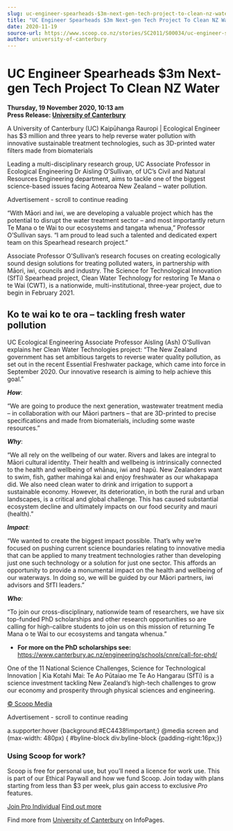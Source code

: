 ```yaml
---
slug: uc-engineer-spearheads-$3m-next-gen-tech-project-to-clean-nz-water
title: "UC Engineer Spearheads $3m Next-gen Tech Project To Clean NZ Water"
date: 2020-11-19
source-url: https://www.scoop.co.nz/stories/SC2011/S00034/uc-engineer-spearheads-3m-next-gen-tech-project-to-clean-nz-water.htm
author: university-of-canterbury
---
```

UC Engineer Spearheads $3m Next-gen Tech Project To Clean NZ Water
==================================================================

**Thursday, 19 November 2020, 10:13 am**  
**Press Release: [University of Canterbury](https://info.scoop.co.nz/University_of_Canterbury)**

A University of Canterbury (UC) Kaipūhanga Rauropi | Ecological Engineer has $3 million and three years to help reverse water pollution with innovative sustainable treatment technologies, such as 3D-printed water filters made from biomaterials

Leading a multi-disciplinary research group, UC Associate Professor in Ecological Engineering Dr Aisling O’Sullivan, of UC’s Civil and Natural Resources Engineering department, aims to tackle one of the biggest science-based issues facing Aotearoa New Zealand – water pollution.

Advertisement - scroll to continue reading





“With Māori and iwi, we are developing a valuable project which has the potential to disrupt the water treatment sector – and most importantly return Te Mana o te Wai to our ecosystems and tangata whenua,” Professor O’Sullivan says. “I am proud to lead such a talented and dedicated expert team on this Spearhead research project.”

Associate Professor O’Sullivan’s research focuses on creating ecologically sound design solutions for treating polluted waters, in partnership with Māori, iwi, councils and industry. The Science for Technological Innovation (SfTi) Spearhead project, Clean Water Technology for restoring Te Mana o te Wai (CWT), is a nationwide, multi-institutional, three-year project, due to begin in February 2021.

Ko te wai ko te ora – tackling fresh water pollution
----------------------------------------------------

UC Ecological Engineering Associate Professor Aisling (Ash) O’Sullivan explains her Clean Water Technologies project: “The New Zealand government has set ambitious targets to reverse water quality pollution, as set out in the recent Essential Freshwater package, which came into force in September 2020. Our innovative research is aiming to help achieve this goal.”

_**How**_:

“We are going to produce the next generation, wastewater treatment media – in collaboration with our Māori partners – that are 3D-printed to precise specifications and made from biomaterials, including some waste resources.”

_**Why**_:

“We all rely on the wellbeing of our water. Rivers and lakes are integral to Māori cultural identity. Their health and wellbeing is intrinsically connected to the health and wellbeing of whānau, iwi and hapū. New Zealanders want to swim, fish, gather mahinga kai and enjoy freshwater as our whakapapa did. We also need clean water to drink and irrigation to support a sustainable economy. However, its deterioration, in both the rural and urban landscapes, is a critical and global challenge. This has caused substantial ecosystem decline and ultimately impacts on our food security and mauri (health).”

_**Impact**:_

“We wanted to create the biggest impact possible. That’s why we’re focused on pushing current science boundaries relating to innovative media that can be applied to many treatment technologies rather than developing just one such technology or a solution for just one sector. This affords an opportunity to provide a monumental impact on the health and wellbeing of our waterways. In doing so, we will be guided by our Māori partners, iwi advisors and SfTI leaders.”

_**Who**:_

“To join our cross-disciplinary, nationwide team of researchers, we have six top-funded PhD scholarships and other research opportunities so are calling for high-calibre students to join us on this mission of returning Te Mana o te Wai to our ecosystems and tangata whenua.”

*   **For more on the PhD scholarships see:** https://www.canterbury.ac.nz/engineering/schools/cnre/call-for-phd/

One of the 11 National Science Challenges, Science for Technological Innovation | Kia Kotahi Mai: Te Ao Pūtaiao me Te Ao Hangarau (SfTi) is a science investment tackling New Zealand’s high-tech challenges to grow our economy and prosperity through physical sciences and engineering.

[© Scoop Media](http://www.scoop.co.nz/about/terms.html)  

Advertisement - scroll to continue reading



a.supporter:hover {background:#EC4438!important;} @media screen and (max-width: 480px) { #byline-block div.byline-block {padding-right:16px;}}

### Using Scoop for work?

Scoop is free for personal use, but you’ll need a licence for work use. This is part of our Ethical Paywall and how we fund Scoop. Join today with plans starting from less than $3 per week, plus gain access to exclusive _Pro_ features.  
  
[Join Pro Individual](https://pro.scoop.co.nz/Individual/?from=ProIn24) [Find out more](https://pro.scoop.co.nz/using-scoop-for-work/?from=ProIn24)

Find more from [University of Canterbury](https://info.scoop.co.nz/University_of_Canterbury) on InfoPages.